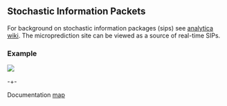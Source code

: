 ## Stochastic Information Packets

For background on stochastic information packages (sips) see [analytica wiki](http://wiki.analytica.com/Stochastic_Information_Packets_(SIPs)). The microprediction site can 
be viewed as a source of real-time SIPs.

### Example 


<a href="csv.microprediction.org/predictions"><img src="/microprediction/assets/images/sip_logo.png"> </a>





-+- 

Documentation [map](https://microprediction.github.io/microprediction/map.html)
 
